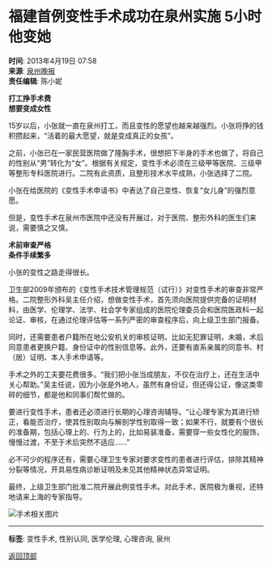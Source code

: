 # 福建首例变性手术成功在泉州实施 5小时他变她

**时间**: 2013年4月19日 07:58  
**来源**: [泉州晚报](http://szb.qzwb.com/qzwb)  
**责任编辑**: 陈小妮  

**打工挣手术费**  
**想要变成女性**  

15岁以后，小张就一直在泉州打工，而且变性的愿望也越来越强烈。小张将挣的钱积攒起来，“活着的最大愿望，就是变成真正的女孩”。

之前，小张已在一家民营医院做了隆胸手术，很想把下半身的手术也做了，将自己的性别从“男”转化为“女”。根据有关规定，变性手术必须在三级甲等医院、三级甲等整形专科医院进行。二院有此资质，且整形技术水平成熟，小张选择了二院。

小张在给医院的《变性手术申请书》中表达了自己变性、恢复“女儿身”的强烈意愿。

但是，变性手术在泉州市医院中还没有开展过，对于医院、整形外科的医生们来说，需要慎之又慎。

**术前审查严格**  
**条件手续繁多**  

小张的变性之路走得很长。

卫生部2009年颁布的《变性手术技术管理规范（试行）》对变性手术的审查非常严格。二院整形外科吴主任介绍，想做变性手术，首先须向医院提供完备的证明材料，由医学、伦理学、法学、社会学专家组成的医院伦理委员会和医院医政科一起论证、审核，在通过伦理评估等一系列严密的审查程序后，向上级卫生部门报备。

同时，还需要患者户籍所在地公安机关的审核证明，比如无犯罪证明，未婚，术后同意患者更换户籍、身份证中的性别信息等。此外，还要有直系亲属的同意书、村（居）证明、本人手术申请等。

手术之外的工夫要花费很多。“我们把小张当成朋友，不仅在治疗上，还在生活中关心帮助。”吴主任说，因为小张是外地人，虽然有身份证，但还得公证，像这类零碎的细节，都是他和同事们帮忙做的。

要进行变性手术，患者还必须进行长期的心理咨询辅导。“让心理专家为其进行矫正，看能否治疗，使其性别取向与解剖学性别取得一致；如果不行，就要有个很长的准备期，包括心理上的、行为上的，比如易装准备，需要穿一些女性化的服饰，慢慢过渡，不至于术后突然不适应……”

必不可少的程序还有，需要心理卫生专家对要求变性的患者进行评估，排除其精神分裂等情况，开具易性病诊断证明及未见其他精神状态异常证明。

最终，上级卫生部门批准二院开展此例变性手术。对此手术，医院极为重视，还特地请来上海的专家指导。

![手术相关图片](https://fjsenresource.fjsen.com/qzresource/templateRes/201107/26/18015/18015/s_pica.jpg)

---

**标签**: 变性手术, 性别认同, 医学伦理, 心理咨询, 泉州

[返回顶部](#福建首例变性手术成功在泉州实施-5小时他变她)